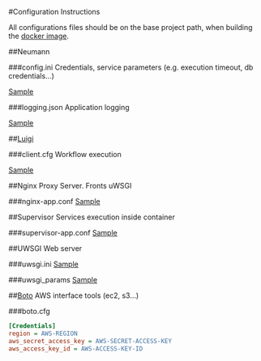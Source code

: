 #Configuration Instructions

All configurations files should be on the base project path, when building the [docker image](../Dockerfile).

##Neumann

###config.ini
Credentials, service parameters (e.g. execution timeout, db credentials...)

[Sample](../conf/config.ini)

###logging.json
Application logging

[Sample](../conf/logging.json)


##[Luigi](https://github.com/spotify/luigi)

###client.cfg
Workflow execution

[Sample](../conf/client.cfg)


##Nginx
Proxy Server. Fronts uWSGI

###nginx-app.conf
[Sample](../conf/nginx-app.conf)


##Supervisor
Services execution inside container

###supervisor-app.conf
[Sample](../conf/supervisor-app.conf)


##UWSGI
Web server

###uwsgi.ini
[Sample](../conf/uwsgi.ini)

###uwsgi_params
[Sample](../conf/uwsgi_params)


##[Boto](https://github.com/boto/boto)
AWS interface tools (ec2, s3...)

###boto.cfg

```ini
[Credentials]
region = AWS-REGION
aws_secret_access_key = AWS-SECRET-ACCESS-KEY
aws_access_key_id = AWS-ACCESS-KEY-ID
```